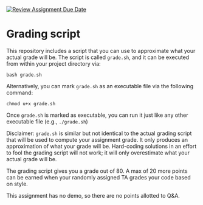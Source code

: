 [![Review Assignment Due Date](https://classroom.github.com/assets/deadline-readme-button-24ddc0f5d75046c5622901739e7c5dd533143b0c8e959d652212380cedb1ea36.svg)](https://classroom.github.com/a/2-zvyIeu)
# Grading script

This repository includes a script that you can use to approximate what your
actual grade will be. The script is called `grade.sh`, and it can be executed
from within your project directory via:

`bash grade.sh`

Alternatively, you can mark `grade.sh` as an executable file via the following
command:

`chmod u+x grade.sh`

Once `grade.sh` is marked as executable, you can run it just like any other
executable file (e.g., `./grade.sh`)

Disclaimer: `grade.sh` is similar but not identical to the actual grading
script that will be used to compute your assignment grade. It only produces
an approximation of what your grade will be. Hard-coding solutions in an effort
to fool the grading script will not work; it will only overestimate what your
actual grade will be.

The grading script gives you a grade out of 80. A max of 20 more points can be
earned when your randomly assigned TA grades your code based on style.

This assignment has no demo, so there are no points allotted to Q&A.
